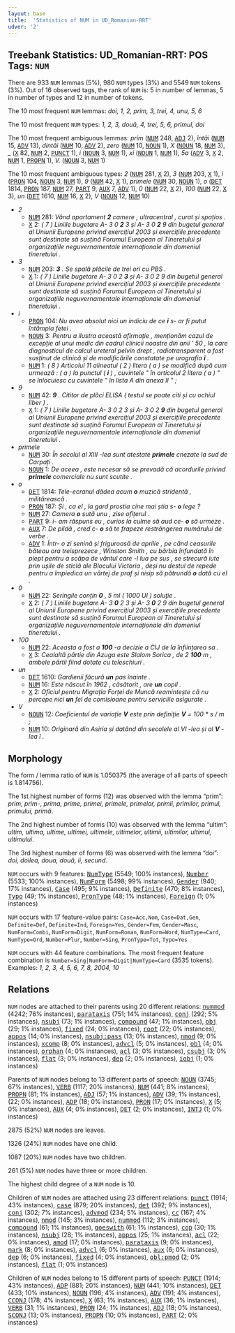 ```yaml
---
layout: base
title:  'Statistics of NUM in UD_Romanian-RRT'
udver: '2'
---
```


## Treebank Statistics: UD_Romanian-RRT: POS Tags: `NUM`

There are 933 `NUM` lemmas (5%), 980 `NUM` types (3%) and 5549 `NUM` tokens (3%).
Out of 16 observed tags, the rank of `NUM` is: 5 in number of lemmas, 5 in number of types and 12 in number of tokens.

The 10 most frequent `NUM` lemmas: <em>doi, 1, 2, prim, 3, trei, 4, unu, 5, 6</em>

The 10 most frequent `NUM` types:  <em>1, 2, 3, două, 4, trei, 5, 6, primul, doi</em>

The 10 most frequent ambiguous lemmas: <em>prim</em> (<tt><a href="ro_rrt-pos-NUM.html">NUM</a></tt> 248, <tt><a href="ro_rrt-pos-ADJ.html">ADJ</a></tt> 2), <em>întâi</em> (<tt><a href="ro_rrt-pos-NUM.html">NUM</a></tt> 15, <tt><a href="ro_rrt-pos-ADV.html">ADV</a></tt> 13), <em>dintâi</em> (<tt><a href="ro_rrt-pos-NUM.html">NUM</a></tt> 10, <tt><a href="ro_rrt-pos-ADV.html">ADV</a></tt> 2), <em>zero</em> (<tt><a href="ro_rrt-pos-NUM.html">NUM</a></tt> 10, <tt><a href="ro_rrt-pos-NOUN.html">NOUN</a></tt> 1), <em>X</em> (<tt><a href="ro_rrt-pos-NOUN.html">NOUN</a></tt> 18, <tt><a href="ro_rrt-pos-NUM.html">NUM</a></tt> 3), <em>_</em> (<tt><a href="ro_rrt-pos-X.html">X</a></tt> 82, <tt><a href="ro_rrt-pos-NUM.html">NUM</a></tt> 2, <tt><a href="ro_rrt-pos-PUNCT.html">PUNCT</a></tt> 1), <em>i</em> (<tt><a href="ro_rrt-pos-NOUN.html">NOUN</a></tt> 3, <tt><a href="ro_rrt-pos-NUM.html">NUM</a></tt> 1), <em>xi</em> (<tt><a href="ro_rrt-pos-NOUN.html">NOUN</a></tt> 1, <tt><a href="ro_rrt-pos-NUM.html">NUM</a></tt> 1), <em>5a</em> (<tt><a href="ro_rrt-pos-ADV.html">ADV</a></tt> 3, <tt><a href="ro_rrt-pos-X.html">X</a></tt> 2, <tt><a href="ro_rrt-pos-NUM.html">NUM</a></tt> 1, <tt><a href="ro_rrt-pos-PROPN.html">PROPN</a></tt> 1), <em>V.</em> (<tt><a href="ro_rrt-pos-NOUN.html">NOUN</a></tt> 3, <tt><a href="ro_rrt-pos-NUM.html">NUM</a></tt> 1)

The 10 most frequent ambiguous types:  <em>2</em> (<tt><a href="ro_rrt-pos-NUM.html">NUM</a></tt> 281, <tt><a href="ro_rrt-pos-X.html">X</a></tt> 2), <em>3</em> (<tt><a href="ro_rrt-pos-NUM.html">NUM</a></tt> 203, <tt><a href="ro_rrt-pos-X.html">X</a></tt> 1), <em>i</em> (<tt><a href="ro_rrt-pos-PRON.html">PRON</a></tt> 104, <tt><a href="ro_rrt-pos-NOUN.html">NOUN</a></tt> 3, <tt><a href="ro_rrt-pos-NUM.html">NUM</a></tt> 1), <em>9</em> (<tt><a href="ro_rrt-pos-NUM.html">NUM</a></tt> 42, <tt><a href="ro_rrt-pos-X.html">X</a></tt> 1), <em>primele</em> (<tt><a href="ro_rrt-pos-NUM.html">NUM</a></tt> 30, <tt><a href="ro_rrt-pos-NOUN.html">NOUN</a></tt> 1), <em>o</em> (<tt><a href="ro_rrt-pos-DET.html">DET</a></tt> 1814, <tt><a href="ro_rrt-pos-PRON.html">PRON</a></tt> 187, <tt><a href="ro_rrt-pos-NUM.html">NUM</a></tt> 27, <tt><a href="ro_rrt-pos-PART.html">PART</a></tt> 9, <tt><a href="ro_rrt-pos-AUX.html">AUX</a></tt> 7, <tt><a href="ro_rrt-pos-ADV.html">ADV</a></tt> 1), <em>0</em> (<tt><a href="ro_rrt-pos-NUM.html">NUM</a></tt> 22, <tt><a href="ro_rrt-pos-X.html">X</a></tt> 2), <em>100</em> (<tt><a href="ro_rrt-pos-NUM.html">NUM</a></tt> 22, <tt><a href="ro_rrt-pos-X.html">X</a></tt> 3), <em>un</em> (<tt><a href="ro_rrt-pos-DET.html">DET</a></tt> 1610, <tt><a href="ro_rrt-pos-NUM.html">NUM</a></tt> 16, <tt><a href="ro_rrt-pos-X.html">X</a></tt> 2), <em>V</em> (<tt><a href="ro_rrt-pos-NOUN.html">NOUN</a></tt> 12, <tt><a href="ro_rrt-pos-NUM.html">NUM</a></tt> 10)


* <em>2</em>
  * <tt><a href="ro_rrt-pos-NUM.html">NUM</a></tt> 281: <em>Vând apartament <b>2</b> camere , ultracentral , curat și spațios .</em>
  * <tt><a href="ro_rrt-pos-X.html">X</a></tt> 2: <em>( 7 ) Liniile bugetare A- 3 0 <b>2</b> 3 și A- 3 0 <b>2</b> 9 din bugetul general al Uniunii Europene privind exercițiul 2003 și exercițiile precedente sunt destinate să susțină Forumul European al Tineretului și organizațiile neguvernamentale internaționale din domeniul tineretului .</em>
* <em>3</em>
  * <tt><a href="ro_rrt-pos-NUM.html">NUM</a></tt> 203: <em><b>3</b> . Se spală plăcile de trei ori cu PBS .</em>
  * <tt><a href="ro_rrt-pos-X.html">X</a></tt> 1: <em>( 7 ) Liniile bugetare A- 3 0 2 <b>3</b> și A- 3 0 2 9 din bugetul general al Uniunii Europene privind exercițiul 2003 și exercițiile precedente sunt destinate să susțină Forumul European al Tineretului și organizațiile neguvernamentale internaționale din domeniul tineretului .</em>
* <em>i</em>
  * <tt><a href="ro_rrt-pos-PRON.html">PRON</a></tt> 104: <em>Nu avea absolut nici un indiciu de ce <b>i</b> s- ar fi putut întâmpla fetei .</em>
  * <tt><a href="ro_rrt-pos-NOUN.html">NOUN</a></tt> 3: <em>Pentru a ilustra această afirmație , menționăm cazul de excepție al unui medic din cadrul clinicii noastre din anii ’ 50 , la care diagnosticul de calcul ureteral pelvin drept , radiotransparent a fost susținut de clinică și de modificările constatate pe urografia <b>i</b> .</em>
  * <tt><a href="ro_rrt-pos-NUM.html">NUM</a></tt> 1: <em>( 8 ) Articolul 11 alineatul ( 2 ) litera ( a ) se modifică după cum urmează : ( a ) la punctul ( <b>i</b> ) , cuvintele " în articolul 2 litera ( a ) " se înlocuiesc cu cuvintele " în lista A din anexa II " ;</em>
* <em>9</em>
  * <tt><a href="ro_rrt-pos-NUM.html">NUM</a></tt> 42: <em><b>9</b> . Cititor de plăci ELISA ( testul se poate citi și cu ochiul liber ) .</em>
  * <tt><a href="ro_rrt-pos-X.html">X</a></tt> 1: <em>( 7 ) Liniile bugetare A- 3 0 2 3 și A- 3 0 2 <b>9</b> din bugetul general al Uniunii Europene privind exercițiul 2003 și exercițiile precedente sunt destinate să susțină Forumul European al Tineretului și organizațiile neguvernamentale internaționale din domeniul tineretului .</em>
* <em>primele</em>
  * <tt><a href="ro_rrt-pos-NUM.html">NUM</a></tt> 30: <em>În secolul al XIII -lea sunt atestate <b>primele</b> cnezate la sud de Carpați .</em>
  * <tt><a href="ro_rrt-pos-NOUN.html">NOUN</a></tt> 1: <em>De aceea , este necesar să se prevadă că acordurile privind <b>primele</b> comerciale nu sunt scutite .</em>
* <em>o</em>
  * <tt><a href="ro_rrt-pos-DET.html">DET</a></tt> 1814: <em>Tele-ecranul dădea acum <b>o</b> muzică stridentă , militărească .</em>
  * <tt><a href="ro_rrt-pos-PRON.html">PRON</a></tt> 187: <em>Și , ca el , la gard prostia cine mai știa s- <b>o</b> lege ?</em>
  * <tt><a href="ro_rrt-pos-NUM.html">NUM</a></tt> 27: <em>Camera <b>o</b> sută unu , zise ofițerul .</em>
  * <tt><a href="ro_rrt-pos-PART.html">PART</a></tt> 9: <em>i- am răspuns eu , curios la culme să aud ce- <b>o</b> să urmeze .</em>
  * <tt><a href="ro_rrt-pos-AUX.html">AUX</a></tt> 7: <em>De pildă , cred c- <b>o</b> să te frapeze restrângerea numărului de verbe .</em>
  * <tt><a href="ro_rrt-pos-ADV.html">ADV</a></tt> 1: <em>Într- o zi senină și friguroasă de aprilie , pe când ceasurile băteau ora treisprezece , Winston Smith , cu bărbia înfundată în piept pentru a scăpa de vântul care -l lua pe sus , se strecură iute prin ușile de sticlă ale Blocului Victoria , deși nu destul de repede pentru a împiedica un vârtej de praf și nisip să pătrundă <b>o</b> dată cu el .</em>
* <em>0</em>
  * <tt><a href="ro_rrt-pos-NUM.html">NUM</a></tt> 22: <em>Seringile conțin <b>0</b> , 5 ml ( 1000 UI ) soluție .</em>
  * <tt><a href="ro_rrt-pos-X.html">X</a></tt> 2: <em>( 7 ) Liniile bugetare A- 3 <b>0</b> 2 3 și A- 3 <b>0</b> 2 9 din bugetul general al Uniunii Europene privind exercițiul 2003 și exercițiile precedente sunt destinate să susțină Forumul European al Tineretului și organizațiile neguvernamentale internaționale din domeniul tineretului .</em>
* <em>100</em>
  * <tt><a href="ro_rrt-pos-NUM.html">NUM</a></tt> 22: <em>Aceasta a fost a <b>100</b> -a decizie a CIJ de la înființarea sa .</em>
  * <tt><a href="ro_rrt-pos-X.html">X</a></tt> 3: <em>Cealaltă pârtie din Azuga este Slalom Sorica , de 2 <b>100</b> m , ambele pârtii fiind dotate cu teleschiuri .</em>
* <em>un</em>
  * <tt><a href="ro_rrt-pos-DET.html">DET</a></tt> 1610: <em>Gardienii făcură <b>un</b> pas înainte .</em>
  * <tt><a href="ro_rrt-pos-NUM.html">NUM</a></tt> 16: <em>Este născut în 1962 , căsătorit , are <b>un</b> copil .</em>
  * <tt><a href="ro_rrt-pos-X.html">X</a></tt> 2: <em>Oficiul pentru Migrația Forței de Muncă reamintește că nu percepe nici <b>un</b> fel de comisioane pentru serviciile asigurate .</em>
* <em>V</em>
  * <tt><a href="ro_rrt-pos-NOUN.html">NOUN</a></tt> 12: <em>Coeficientul de variație <b>V</b> este prin definiție <b>V</b> = 100 * s / m ;</em>
  * <tt><a href="ro_rrt-pos-NUM.html">NUM</a></tt> 10: <em>Originară din Asiria și datând din secolele al VI -lea și al <b>V</b> -lea î .</em>

## Morphology

The form / lemma ratio of `NUM` is 1.050375 (the average of all parts of speech is 1.814756).

The 1st highest number of forms (12) was observed with the lemma “prim”: <em>prim, prim-, prima, prime, primei, primele, primelor, primii, primilor, primul, primului, primă</em>.

The 2nd highest number of forms (10) was observed with the lemma “ultim”: <em>ultim, ultima, ultime, ultimei, ultimele, ultimelor, ultimii, ultimilor, ultimul, ultimului</em>.

The 3rd highest number of forms (6) was observed with the lemma “doi”: <em>doi, doilea, doua, două, ii, secund</em>.

`NUM` occurs with 9 features: <tt><a href="ro_rrt-feat-NumType.html">NumType</a></tt> (5549; 100% instances), <tt><a href="ro_rrt-feat-Number.html">Number</a></tt> (5533; 100% instances), <tt><a href="ro_rrt-feat-NumForm.html">NumForm</a></tt> (5498; 99% instances), <tt><a href="ro_rrt-feat-Gender.html">Gender</a></tt> (940; 17% instances), <tt><a href="ro_rrt-feat-Case.html">Case</a></tt> (495; 9% instances), <tt><a href="ro_rrt-feat-Definite.html">Definite</a></tt> (470; 8% instances), <tt><a href="ro_rrt-feat-Typo.html">Typo</a></tt> (49; 1% instances), <tt><a href="ro_rrt-feat-PronType.html">PronType</a></tt> (48; 1% instances), <tt><a href="ro_rrt-feat-Foreign.html">Foreign</a></tt> (1; 0% instances)

`NUM` occurs with 17 feature-value pairs: `Case=Acc,Nom`, `Case=Dat,Gen`, `Definite=Def`, `Definite=Ind`, `Foreign=Yes`, `Gender=Fem`, `Gender=Masc`, `NumForm=Combi`, `NumForm=Digit`, `NumForm=Roman`, `NumForm=Word`, `NumType=Card`, `NumType=Ord`, `Number=Plur`, `Number=Sing`, `PronType=Tot`, `Typo=Yes`

`NUM` occurs with 44 feature combinations.
The most frequent feature combination is `Number=Sing|NumForm=Digit|NumType=Card` (3535 tokens).
Examples: <em>1, 2, 3, 4, 5, 6, 7, 8, 2004, 10</em>


## Relations

`NUM` nodes are attached to their parents using 20 different relations: <tt><a href="ro_rrt-dep-nummod.html">nummod</a></tt> (4242; 76% instances), <tt><a href="ro_rrt-dep-parataxis.html">parataxis</a></tt> (751; 14% instances), <tt><a href="ro_rrt-dep-conj.html">conj</a></tt> (292; 5% instances), <tt><a href="ro_rrt-dep-nsubj.html">nsubj</a></tt> (73; 1% instances), <tt><a href="ro_rrt-dep-compound.html">compound</a></tt> (47; 1% instances), <tt><a href="ro_rrt-dep-obj.html">obj</a></tt> (29; 1% instances), <tt><a href="ro_rrt-dep-fixed.html">fixed</a></tt> (24; 0% instances), <tt><a href="ro_rrt-dep-root.html">root</a></tt> (22; 0% instances), <tt><a href="ro_rrt-dep-appos.html">appos</a></tt> (14; 0% instances), <tt><a href="ro_rrt-dep-nsubj-pass.html">nsubj:pass</a></tt> (13; 0% instances), <tt><a href="ro_rrt-dep-nmod.html">nmod</a></tt> (9; 0% instances), <tt><a href="ro_rrt-dep-xcomp.html">xcomp</a></tt> (8; 0% instances), <tt><a href="ro_rrt-dep-advcl.html">advcl</a></tt> (5; 0% instances), <tt><a href="ro_rrt-dep-obl.html">obl</a></tt> (4; 0% instances), <tt><a href="ro_rrt-dep-orphan.html">orphan</a></tt> (4; 0% instances), <tt><a href="ro_rrt-dep-acl.html">acl</a></tt> (3; 0% instances), <tt><a href="ro_rrt-dep-csubj.html">csubj</a></tt> (3; 0% instances), <tt><a href="ro_rrt-dep-flat.html">flat</a></tt> (3; 0% instances), <tt><a href="ro_rrt-dep-dep.html">dep</a></tt> (2; 0% instances), <tt><a href="ro_rrt-dep-iobj.html">iobj</a></tt> (1; 0% instances)

Parents of `NUM` nodes belong to 13 different parts of speech: <tt><a href="ro_rrt-pos-NOUN.html">NOUN</a></tt> (3745; 67% instances), <tt><a href="ro_rrt-pos-VERB.html">VERB</a></tt> (1117; 20% instances), <tt><a href="ro_rrt-pos-NUM.html">NUM</a></tt> (441; 8% instances), <tt><a href="ro_rrt-pos-PROPN.html">PROPN</a></tt> (81; 1% instances), <tt><a href="ro_rrt-pos-ADJ.html">ADJ</a></tt> (57; 1% instances), <tt><a href="ro_rrt-pos-ADV.html">ADV</a></tt> (39; 1% instances),  (22; 0% instances), <tt><a href="ro_rrt-pos-ADP.html">ADP</a></tt> (18; 0% instances), <tt><a href="ro_rrt-pos-PRON.html">PRON</a></tt> (17; 0% instances), <tt><a href="ro_rrt-pos-X.html">X</a></tt> (5; 0% instances), <tt><a href="ro_rrt-pos-AUX.html">AUX</a></tt> (4; 0% instances), <tt><a href="ro_rrt-pos-DET.html">DET</a></tt> (2; 0% instances), <tt><a href="ro_rrt-pos-INTJ.html">INTJ</a></tt> (1; 0% instances)

2875 (52%) `NUM` nodes are leaves.

1326 (24%) `NUM` nodes have one child.

1087 (20%) `NUM` nodes have two children.

261 (5%) `NUM` nodes have three or more children.

The highest child degree of a `NUM` node is 10.

Children of `NUM` nodes are attached using 23 different relations: <tt><a href="ro_rrt-dep-punct.html">punct</a></tt> (1914; 43% instances), <tt><a href="ro_rrt-dep-case.html">case</a></tt> (879; 20% instances), <tt><a href="ro_rrt-dep-det.html">det</a></tt> (392; 9% instances), <tt><a href="ro_rrt-dep-conj.html">conj</a></tt> (302; 7% instances), <tt><a href="ro_rrt-dep-advmod.html">advmod</a></tt> (234; 5% instances), <tt><a href="ro_rrt-dep-cc.html">cc</a></tt> (167; 4% instances), <tt><a href="ro_rrt-dep-nmod.html">nmod</a></tt> (145; 3% instances), <tt><a href="ro_rrt-dep-nummod.html">nummod</a></tt> (112; 3% instances), <tt><a href="ro_rrt-dep-compound.html">compound</a></tt> (61; 1% instances), <tt><a href="ro_rrt-dep-goeswith.html">goeswith</a></tt> (61; 1% instances), <tt><a href="ro_rrt-dep-cop.html">cop</a></tt> (30; 1% instances), <tt><a href="ro_rrt-dep-nsubj.html">nsubj</a></tt> (28; 1% instances), <tt><a href="ro_rrt-dep-appos.html">appos</a></tt> (25; 1% instances), <tt><a href="ro_rrt-dep-acl.html">acl</a></tt> (22; 0% instances), <tt><a href="ro_rrt-dep-amod.html">amod</a></tt> (17; 0% instances), <tt><a href="ro_rrt-dep-parataxis.html">parataxis</a></tt> (9; 0% instances), <tt><a href="ro_rrt-dep-mark.html">mark</a></tt> (8; 0% instances), <tt><a href="ro_rrt-dep-advcl.html">advcl</a></tt> (6; 0% instances), <tt><a href="ro_rrt-dep-aux.html">aux</a></tt> (6; 0% instances), <tt><a href="ro_rrt-dep-dep.html">dep</a></tt> (6; 0% instances), <tt><a href="ro_rrt-dep-fixed.html">fixed</a></tt> (4; 0% instances), <tt><a href="ro_rrt-dep-obl-pmod.html">obl:pmod</a></tt> (2; 0% instances), <tt><a href="ro_rrt-dep-flat.html">flat</a></tt> (1; 0% instances)

Children of `NUM` nodes belong to 15 different parts of speech: <tt><a href="ro_rrt-pos-PUNCT.html">PUNCT</a></tt> (1914; 43% instances), <tt><a href="ro_rrt-pos-ADP.html">ADP</a></tt> (881; 20% instances), <tt><a href="ro_rrt-pos-NUM.html">NUM</a></tt> (441; 10% instances), <tt><a href="ro_rrt-pos-DET.html">DET</a></tt> (433; 10% instances), <tt><a href="ro_rrt-pos-NOUN.html">NOUN</a></tt> (196; 4% instances), <tt><a href="ro_rrt-pos-ADV.html">ADV</a></tt> (191; 4% instances), <tt><a href="ro_rrt-pos-CCONJ.html">CCONJ</a></tt> (178; 4% instances), <tt><a href="ro_rrt-pos-X.html">X</a></tt> (63; 1% instances), <tt><a href="ro_rrt-pos-AUX.html">AUX</a></tt> (36; 1% instances), <tt><a href="ro_rrt-pos-VERB.html">VERB</a></tt> (31; 1% instances), <tt><a href="ro_rrt-pos-PRON.html">PRON</a></tt> (24; 1% instances), <tt><a href="ro_rrt-pos-ADJ.html">ADJ</a></tt> (18; 0% instances), <tt><a href="ro_rrt-pos-SCONJ.html">SCONJ</a></tt> (13; 0% instances), <tt><a href="ro_rrt-pos-PROPN.html">PROPN</a></tt> (10; 0% instances), <tt><a href="ro_rrt-pos-PART.html">PART</a></tt> (2; 0% instances)

